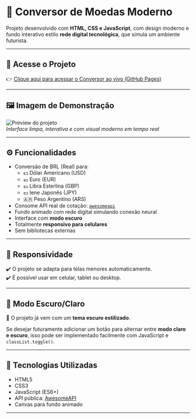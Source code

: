 # 💱 Conversor de Moedas Moderno

Projeto desenvolvido com **HTML, CSS e JavaScript**, com design moderno e fundo interativo estilo **rede digital tecnológica**, que simula um ambiente futurista.

---

## 🔗 Acesse o Projeto

👉 [Clique aqui para acessar o Conversor ao vivo (GitHub Pages)](https://github.com/RenanOMilanez/Conversor-de-Moedas-JS/tree/main/Convers%C3%A3o%20de%20Moedas)

---

## 🖼️ Imagem de Demonstração

![Preview do projeto](./imagens/Conversor_de_Moedas.png)  
*Interface limpa, interativa e com visual moderno em tempo real*

---

## ⚙️ Funcionalidades

- Conversão de BRL (Real) para:
  - 💵 Dólar Americano (USD)
  - 💶 Euro (EUR)
  - 💷 Libra Esterlina (GBP)
  - 💴 Iene Japonês (JPY)
  - 🇦🇷 Peso Argentino (ARS)
- Consome API real de cotação: [`awesomeapi`](https://docs.awesomeapi.com.br/api-de-moedas)
- Fundo animado com rede digital simulando conexão neural
- Interface com **modo escuro**
- Totalmente **responsivo para celulares**
- Sem bibliotecas externas

---

## 📱 Responsividade

✔️ O projeto se adapta para telas menores automaticamente.  
✔️ É possível usar em celular, tablet ou desktop.

---

## 🌙 Modo Escuro/Claro

🎨 O projeto já vem com um **tema escuro estilizado**.

Se desejar futuramente adicionar um botão para alternar entre **modo claro e escuro**, isso pode ser implementado facilmente com JavaScript e `classList.toggle()`.

---

## 🧪 Tecnologias Utilizadas

- HTML5
- CSS3
- JavaScript (ES6+)
- API pública: [AwesomeAPI](https://docs.awesomeapi.com.br/api-de-moedas)
- Canvas para fundo animado

---
